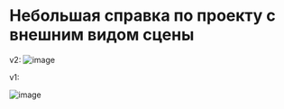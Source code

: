 # **Небольшая справка по проекту с внешним видом сцены**
v2:
![image](https://github.com/user-attachments/assets/2bead2b3-06a7-4457-a42f-03652f0a7a0b)


v1:

![image](https://github.com/user-attachments/assets/828b2d1e-0841-4cae-b76f-916744225f80)
